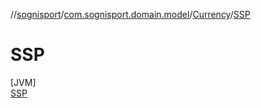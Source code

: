 //[sognisport](../../../../index.md)/[com.sognisport.domain.model](../../index.md)/[Currency](../index.md)/[SSP](index.md)

# SSP

[JVM]\
[SSP](index.md)
